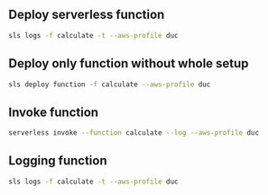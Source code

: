 
## Deploy serverless function
```bash
sls logs -f calculate -t --aws-profile duc
```

## Deploy only function without whole setup
```bash
sls deploy function -f calculate --aws-profile duc
```

## Invoke function
```bash
serverless invoke --function calculate --log --aws-profile duc
```

## Logging function
```bash
sls logs -f calculate -t --aws-profile duc
```
